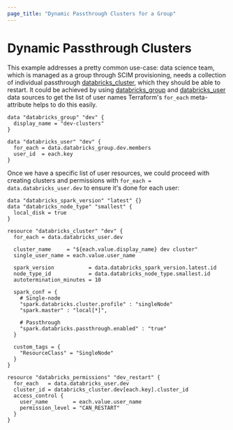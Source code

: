 ```yaml
---
page_title: "Dynamic Passthrough Clusters for a Group"
---
```


# Dynamic Passthrough Clusters

This example addresses a pretty common use-case: data science team, which is managed as a group through SCIM provisioning, needs a collection of individual passthrough [databricks_cluster](../resources/cluster.md), which they should be able to restart. It could be achieved by using [databricks_group](../data-sources/group.md) and [databricks_user](../data-sources/user.md) data sources to get the list of user names Terraform's `for_each` meta-attribute helps to do this easily.

```hcl
data "databricks_group" "dev" {
  display_name = "dev-clusters"
}

data "databricks_user" "dev" {
  for_each = data.databricks_group.dev.members
  user_id  = each.key
}
```

Once we have a specific list of user resources, we could proceed with creating clusters and permissions with `for_each = data.databricks_user.dev` to ensure it's done for each user:

```hcl
data "databricks_spark_version" "latest" {}
data "databricks_node_type" "smallest" {
  local_disk = true
}

resource "databricks_cluster" "dev" {
  for_each = data.databricks_user.dev

  cluster_name     = "${each.value.display_name} dev cluster"
  single_user_name = each.value.user_name

  spark_version           = data.databricks_spark_version.latest.id
  node_type_id            = data.databricks_node_type.smallest.id
  autotermination_minutes = 10

  spark_conf = {
    # Single-node
    "spark.databricks.cluster.profile" : "singleNode"
    "spark.master" : "local[*]",

    # Passthrough
    "spark.databricks.passthrough.enabled" : "true"
  }

  custom_tags = {
    "ResourceClass" = "SingleNode"
  }
}

resource "databricks_permissions" "dev_restart" {
  for_each   = data.databricks_user.dev
  cluster_id = databricks_cluster.dev[each.key].cluster_id
  access_control {
    user_name        = each.value.user_name
    permission_level = "CAN_RESTART"
  }
}
```
